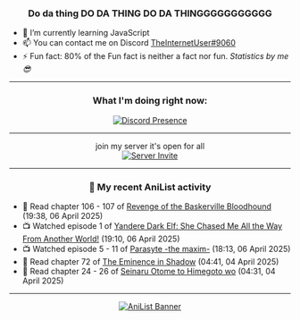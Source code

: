 <div align="center">

### Do da thing DO DA THING DO DA THINGGGGGGGGGGG
</div>

- 🌱 I’m currently learning JavaScript
- 📫 You can contact me on Discord [TheInternetUser#9060](https://discord.com/users/534117072796385300)
- ⚡ Fun fact: 80% of the Fun fact is neither a fact nor fun. _Statistics by me 😎_
<hr>

<div align="center">

### What I'm doing right now:
[![Discord Presence](https://lanyard.cnrad.dev/api/534117072796385300)](https://discord.com/users/534117072796385300)
<hr>

join my server it's open for all <br>
[![Server Invite](https://invidget.switchblade.xyz/bfYgVHxrSs)](https://discord.gg/bfYgVHxrSs)

<hr>
  
### 🌸 My recent AniList activity

</div>

<!-- ANILIST_ACTIVITY:start -->

-   📖 Read chapter 106 - 107 of [Revenge of the Baskerville Bloodhound](https://anilist.co/manga/163824) (19:38, 06 April 2025)
-   📺 Watched episode 1 of [Yandere Dark Elf: She Chased Me All the Way From Another World!](https://anilist.co/anime/180829) (19:10, 06 April 2025)
-   📺 Watched episode 5 - 11 of [Parasyte -the maxim-](https://anilist.co/anime/20623) (18:13, 06 April 2025)
-   📖 Read chapter 72 of [The Eminence in Shadow](https://anilist.co/manga/106758) (04:41, 04 April 2025)
-   📖 Read chapter 24 - 26 of [Seinaru Otome to Himegoto wo](https://anilist.co/manga/181248) (04:31, 04 April 2025)

<!-- ANILIST_ACTIVITY:end -->
<hr>

<div align="center">

[![AniList Banner](https://img.anili.st/User/929966)](https://anilist.co/user/TheInternetUser)

<!-- ![Profile views](https://gpvc.arturio.dev/TheInternetUse7) Since 2023-01-09 -->
<br>


</div>
